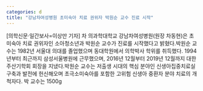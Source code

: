 ```yaml
---
categories: d
title: "강남차여성병원 초미숙아 치료 권위자 박원순 교수 진료 시작"
---
```

[의학신문·일간보사=이상만 기자] 차 의과학대학교 강남차여성병원(원장 차동현)은 초미숙아 치료 권위자인 소아청소년과 박원순 교수가 진료를 시작했다고 밝혔다.박원순 교수는 1982년 서울대 의대를 졸업했으며 동대학원에서 의학박사 학위를 취득했다. 1994년부터 최근까지 삼성서울병원에 근무했으며, 2016년 12월부터 2019년 12월까지 대한주산기학회 회장을 지냈다.박원순 교수는 저출생 시대의 핵심 분야인 신생아집중치료실 구축과 발전에 헌신해오며 초극소미숙아를 포함한 고위험 신생아 중환자 분야 치료의 개척자다. 박 교수는 1500g